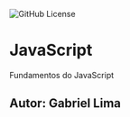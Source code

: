 ![GitHub License](https://img.shields.io/github/license/gabrielxla/JS)

# JavaScript
Fundamentos do JavaScript 
## Autor: Gabriel Lima 
